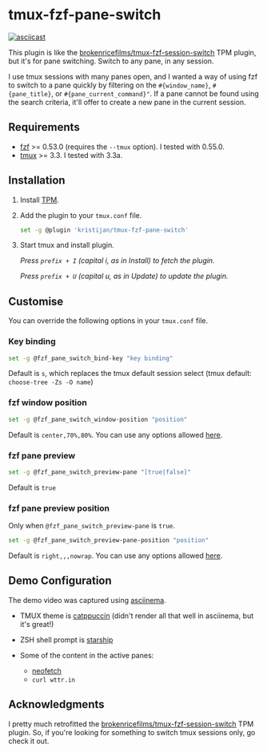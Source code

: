 
# tmux-fzf-pane-switch

[![asciicast](https://asciinema.org/a/lRfrNLEL5WhqAgNsMnNw4zxY7.svg)](https://asciinema.org/a/lRfrNLEL5WhqAgNsMnNw4zxY7)

This plugin is like the [brokenricefilms/tmux-fzf-session-switch](https://github.com/brokenricefilms/tmux-fzf-session-switch) TPM plugin, but it's for pane switching. Switch to any pane, in any session.

I use tmux sessions with many panes open, and I wanted a way of using fzf to switch to a pane quickly by filtering on the `#{window_name}`, `#{pane_title}`, or `#{pane_current_command}"`. If a pane cannot be found using the search criteria, it'll offer to create a new pane in the current session.

## Requirements

* [fzf](https://github.com/junegunn/fzf) >= 0.53.0 (requires the `--tmux` option). I tested with 0.55.0.
* [tmux](https://github.com/tmux/tmux) >= 3.3. I tested with 3.3a.

## Installation

1. Install [TPM](https://github.com/tmux-plugins/tpm).

2. Add the plugin to your `tmux.conf` file.

    ```bash
    set -g @plugin 'kristijan/tmux-fzf-pane-switch'
    ```

3. Start tmux and install plugin.

    _Press `prefix + I` (capital i, as in Install) to fetch the plugin._

    _Press `prefix + U` (capital u, as in Update) to update the plugin._

## Customise

You can override the following options in your `tmux.conf` file.

### Key binding

```bash
set -g @fzf_pane_switch_bind-key "key binding"
```

Default is `s`, which replaces the tmux default session select (tmux default: `choose-tree -Zs -O name`)

### fzf window position

```bash
set -g @fzf_pane_switch_window-position "position"
```

Default is `center,70%,80%`. You can use any options allowed [here](https://man.archlinux.org/man/fzf.1.en#tmux).

### fzf pane preview

```bash
set -g @fzf_pane_switch_preview-pane "[true|false]"
```

Default is `true`

### fzf pane preview position

Only when `@fzf_pane_switch_preview-pane` is `true`.

```bash
set -g @fzf_pane_switch_preview-pane-position "position"
```

Default is `right,,,nowrap`. You can use any options allowed [here](https://man.archlinux.org/man/fzf.1.en#preview~3).

## Demo Configuration

The demo video was captured using [asciinema](https://asciinema.org).

* TMUX theme is [catppuccin](https://github.com/catppuccin/tmux) (didn't render all that well in asciinema, but it's great!)
* ZSH shell prompt is [starship](https://starship.rs)
* Some of the content in the active panes:

  * [neofetch](https://github.com/dylanaraps/neofetch)
  * `curl wttr.in`

## Acknowledgments

I pretty much retrofitted the [brokenricefilms/tmux-fzf-session-switch](https://github.com/brokenricefilms/tmux-fzf-session-switch) TPM plugin. So, if you're looking for something to switch tmux sessions only, go check it out.
